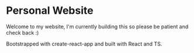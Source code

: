 # Personal Website
Welcome to my website, I'm currently building this so please be patient and check back :)

Bootstrapped with create-react-app and built with React and TS.